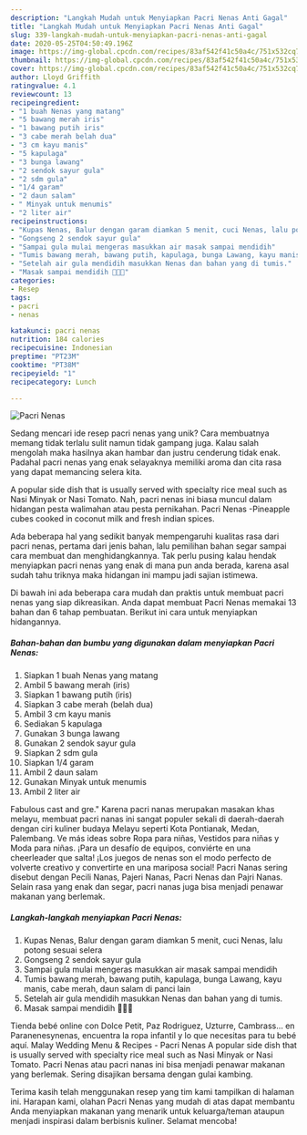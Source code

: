 ```yaml
---
description: "Langkah Mudah untuk Menyiapkan Pacri Nenas Anti Gagal"
title: "Langkah Mudah untuk Menyiapkan Pacri Nenas Anti Gagal"
slug: 339-langkah-mudah-untuk-menyiapkan-pacri-nenas-anti-gagal
date: 2020-05-25T04:50:49.196Z
image: https://img-global.cpcdn.com/recipes/83af542f41c50a4c/751x532cq70/pacri-nenas-foto-resep-utama.jpg
thumbnail: https://img-global.cpcdn.com/recipes/83af542f41c50a4c/751x532cq70/pacri-nenas-foto-resep-utama.jpg
cover: https://img-global.cpcdn.com/recipes/83af542f41c50a4c/751x532cq70/pacri-nenas-foto-resep-utama.jpg
author: Lloyd Griffith
ratingvalue: 4.1
reviewcount: 13
recipeingredient:
- "1 buah Nenas yang matang"
- "5 bawang merah iris"
- "1 bawang putih iris"
- "3 cabe merah belah dua"
- "3 cm kayu manis"
- "5 kapulaga"
- "3 bunga lawang"
- "2 sendok sayur gula"
- "2 sdm gula"
- "1/4 garam"
- "2 daun salam"
- " Minyak untuk menumis"
- "2 liter air"
recipeinstructions:
- "Kupas Nenas, Balur dengan garam diamkan 5 menit, cuci Nenas, lalu potong sesuai selera"
- "Gongseng 2 sendok sayur gula"
- "Sampai gula mulai mengeras masukkan air masak sampai mendidih"
- "Tumis bawang merah, bawang putih, kapulaga, bunga Lawang, kayu manis, cabe merah, daun salam di panci lain"
- "Setelah air gula mendidih masukkan Nenas dan bahan yang di tumis."
- "Masak sampai mendidih 🥰🥰🥰"
categories:
- Resep
tags:
- pacri
- nenas

katakunci: pacri nenas 
nutrition: 184 calories
recipecuisine: Indonesian
preptime: "PT23M"
cooktime: "PT38M"
recipeyield: "1"
recipecategory: Lunch

---
```



![Pacri Nenas](https://img-global.cpcdn.com/recipes/83af542f41c50a4c/751x532cq70/pacri-nenas-foto-resep-utama.jpg)

Sedang mencari ide resep pacri nenas yang unik? Cara membuatnya memang tidak terlalu sulit namun tidak gampang juga. Kalau salah mengolah maka hasilnya akan hambar dan justru cenderung tidak enak. Padahal pacri nenas yang enak selayaknya memiliki aroma dan cita rasa yang dapat memancing selera kita.

A popular side dish that is usually served with specialty rice meal such as Nasi Minyak or Nasi Tomato. Nah, pacri nenas ini biasa muncul dalam hidangan pesta walimahan atau pesta pernikahan. Pacri Nenas -Pineapple cubes cooked in coconut milk and fresh indian spices.

Ada beberapa hal yang sedikit banyak mempengaruhi kualitas rasa dari pacri nenas, pertama dari jenis bahan, lalu pemilihan bahan segar sampai cara membuat dan menghidangkannya. Tak perlu pusing kalau hendak menyiapkan pacri nenas yang enak di mana pun anda berada, karena asal sudah tahu triknya maka hidangan ini mampu jadi sajian istimewa.


Di bawah ini ada beberapa cara mudah dan praktis untuk membuat pacri nenas yang siap dikreasikan. Anda dapat membuat Pacri Nenas memakai 13 bahan dan 6 tahap pembuatan. Berikut ini cara untuk menyiapkan hidangannya.

<!--inarticleads1-->

##### Bahan-bahan dan bumbu yang digunakan dalam menyiapkan Pacri Nenas:

1. Siapkan 1 buah Nenas yang matang
1. Ambil 5 bawang merah (iris)
1. Siapkan 1 bawang putih (iris)
1. Siapkan 3 cabe merah (belah dua)
1. Ambil 3 cm kayu manis
1. Sediakan 5 kapulaga
1. Gunakan 3 bunga lawang
1. Gunakan 2 sendok sayur gula
1. Siapkan 2 sdm gula
1. Siapkan 1/4 garam
1. Ambil 2 daun salam
1. Gunakan  Minyak untuk menumis
1. Ambil 2 liter air


Fabulous cast and gre.&#34; Karena pacri nanas merupakan masakan khas melayu, membuat pacri nanas ini sangat populer sekali di daerah-daerah dengan ciri kuliner budaya Melayu seperti Kota Pontianak, Medan, Palembang. Ve más ideas sobre Ropa para niñas, Vestidos para niñas y Moda para niñas. ¡Para un desafío de equipos, conviérte en una cheerleader que salta! ¡Los juegos de nenas son el modo perfecto de volverte creativo y convertirte en una mariposa social! Pacri Nanas sering disebut dengan Pecili Nanas, Pajeri Nanas, Pacri Nenas dan Pajri Nanas. Selain rasa yang enak dan segar, pacri nanas juga bisa menjadi penawar makanan yang berlemak. 

<!--inarticleads2-->

##### Langkah-langkah menyiapkan Pacri Nenas:

1. Kupas Nenas, Balur dengan garam diamkan 5 menit, cuci Nenas, lalu potong sesuai selera
1. Gongseng 2 sendok sayur gula
1. Sampai gula mulai mengeras masukkan air masak sampai mendidih
1. Tumis bawang merah, bawang putih, kapulaga, bunga Lawang, kayu manis, cabe merah, daun salam di panci lain
1. Setelah air gula mendidih masukkan Nenas dan bahan yang di tumis.
1. Masak sampai mendidih 🥰🥰🥰


Tienda bebé online con Dolce Petit, Paz Rodriguez, Uzturre, Cambrass… en Paranenesynenas, encuentra la ropa infantil y lo que necesitas para tu bebé aquí. Malay Wedding Menu &amp; Recipes - Pacri Nenas A popular side dish that is usually served with specialty rice meal such as Nasi Minyak or Nasi Tomato. Pacri Nenas atau pacri nanas ini bisa menjadi penawar makanan yang berlemak. Sering disajikan bersama dengan gulai kambing. 

Terima kasih telah menggunakan resep yang tim kami tampilkan di halaman ini. Harapan kami, olahan Pacri Nenas yang mudah di atas dapat membantu Anda menyiapkan makanan yang menarik untuk keluarga/teman ataupun menjadi inspirasi dalam berbisnis kuliner. Selamat mencoba!
